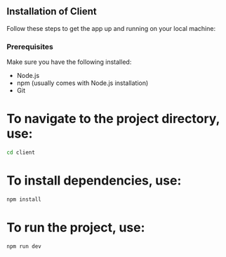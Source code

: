 ## Installation of Client

Follow these steps to get the app up and running on your local machine:

### Prerequisites

Make sure you have the following installed:

- Node.js
- npm (usually comes with Node.js installation)
- Git

# To navigate to the project directory, use:

```bash
cd client
```

# To install dependencies, use:

```bash
npm install
```

# To run the project, use:

```bash
npm run dev
```

